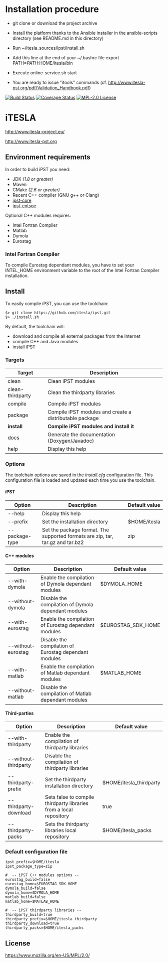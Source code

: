 # Installation procedure

- git clone or download the project archive 
- Install the platform thanks to the Ansible installer in the ansible-scripts directory (see README.md in this directory)
- Run ~/itesla_sources/ipst/install.sh

- Add this line at the end of your ~/.bashrc file export PATH=$PATH:$HOME/itesla/bin

- Execute online-service.sh start

- You are ready to issue "itools" commands (cf. http://www.itesla-pst.org/pdf/Validation_Handbook.pdf)

[![Build Status](https://travis-ci.org/itesla/ipst.svg?branch=master)](https://travis-ci.org/itesla/ipst)
[![Coverage Status](https://coveralls.io/repos/github/itesla/ipst/badge.svg?branch=master)](https://coveralls.io/github/itesla/ipst?branch=master)
[![MPL-2.0 License](https://img.shields.io/badge/license-MPL_2.0-blue.svg)](https://www.mozilla.org/en-US/MPL/2.0/)

# iTESLA
http://www.itesla-project.eu/

http://www.itesla-pst.org

## Environment requirements
In order to build iPST you need:
  * JDK *(1.8 or greater)*
  * Maven 
  * CMake *(2.6 or greater)*
  * Recent C++ compiler (GNU g++ or Clang)
  * [ipst-core](https://github.com/itesla/ipst-core)
  * [ipst-entsoe](https://github.com/itesla/ipst-entsoe)
  
Optional C++ modules requires:
  * Intel Fortran Compiler 
  * Matlab
  * Dymola
  * Eurostag

### Intel Fortran Compiler
To compile Eurostag dependant modules, you have to set your INTEL_HOME environment variable to the root of the
Intel Fortran Compiler installation.

## Install
To easily compile iPST, you can use the toolchain:
```
$> git clone https://github.com/itesla/ipst.git
$> ./install.sh
```
By default, the toolchain will:
  * download and compile all external packages from the Internet
  * compile C++ and Java modules
  * install iPST

### Targets

| Target | Description |
| ------ | ----------- |
| clean | Clean iPST modules |
| clean-thirdparty | Clean the thirdparty libraries |
| compile | Compile iPST modules |
| package | Compile iPST modules and create a distributable package |
| __install__ | __Compile iPST modules and install it__ |
| docs | Generate the documentation (Doxygen/Javadoc) |
| help | Display this help |

### Options

The toolchain options are saved in the *install.cfg* configuration file. This configuration file is loaded and updated
each time you use the toolchain.

#### iPST

| Option | Description | Default value |
| ------ | ----------- | ------------- |
| --help | Display this help | |
| --prefix | Set the installation directory | $HOME/itesla |
| --package-type | Set the package format. The supported formats are zip, tar, tar.gz and tar.bz2 | zip |

#### C++ modules

| Option | Description | Default value |
| ------ | ----------- | ------------- |
| --with-dymola | Enable the compilation of Dymola dependant modules | $DYMOLA_HOME |
| --without-dymola | Disable the compilation of Dymola dependant modules | |
| --with-eurostag | Enable the compilation of Eurostag dependant modules | $EUROSTAG_SDK_HOME |
| --without-eurostag | Disable the compilation of Eurostag dependant modules | |
| --with-matlab | Enable the compilation of Matlab dependant modules | $MATLAB_HOME |
| --without-matlab | Disable the compilation of Matlab dependant modules | |

#### Third-parties

| Option | Description | Default value |
| ------ | ----------- | ------------- |
| --with-thirdparty | Enable the compilation of thirdparty libraries | |
| --without-thirdparty | Disable the compilation of thirdparty libraries | |
| --thirdparty-prefix | Set the thirdparty installation directory | $HOME/itesla_thirdparty |
| --thirdparty-download | Sets false to compile thirdparty libraries from a local repository | true |
| --thirdparty-packs | Sets the thirdparty libraries local repository | $HOME/itesla_packs |

### Default configuration file
```
ipst_prefix=$HOME/itesla
ipst_package_type=zip

#  -- iPST C++ modules options --
eurostag_build=false
eurostag_home=$EUROSTAG_SDK_HOME
dymola_build=false
dymola_home=$DYMOLA_HOME
matlab_build=false
matlab_home=$MATLAB_HOME

#  -- iPST thirdparty libraries --
thirdparty_build=true
thirdparty_prefix=$HOME/itesla_thirdparty
thirdparty_download=true
thirdparty_packs=$HOME/itesla_packs
```

## License
https://www.mozilla.org/en-US/MPL/2.0/

